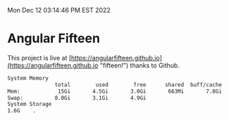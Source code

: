 Mon Dec 12 03:14:46 PM EST 2022

# Angular Fifteen


This project is live at [https://angularfifteen.github.io](https://angularfifteen.github.io "fifteen!") thanks to Github.

```bash
System Memory
               total        used        free      shared  buff/cache   available
Mem:            15Gi       4.5Gi       3.0Gi       663Mi       7.8Gi       9.8Gi
Swap:          8.0Gi       3.1Gi       4.9Gi
System Storage
1.6G	.
```
